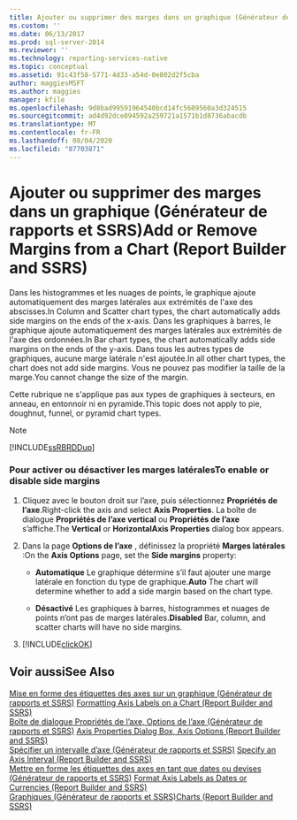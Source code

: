 ```yaml
---
title: Ajouter ou supprimer des marges dans un graphique (Générateur de rapports et SSRS) | Microsoft Docs
ms.custom: ''
ms.date: 06/13/2017
ms.prod: sql-server-2014
ms.reviewer: ''
ms.technology: reporting-services-native
ms.topic: conceptual
ms.assetid: 91c43f58-5771-4d33-a54d-0e802d2f5cba
author: maggiesMSFT
ms.author: maggies
manager: kfile
ms.openlocfilehash: 9d8bad99591964540bcd14fc5609560a3d324515
ms.sourcegitcommit: ad4d92dce894592a259721a1571b1d8736abacdb
ms.translationtype: MT
ms.contentlocale: fr-FR
ms.lasthandoff: 08/04/2020
ms.locfileid: "87703871"
---
```

# <a name="add-or-remove-margins-from-a-chart-report-builder-and-ssrs"></a><span data-ttu-id="e8287-102">Ajouter ou supprimer des marges dans un graphique (Générateur de rapports et SSRS)</span><span class="sxs-lookup"><span data-stu-id="e8287-102">Add or Remove Margins from a Chart (Report Builder and SSRS)</span></span>
  <span data-ttu-id="e8287-103">Dans les histogrammes et les nuages de points, le graphique ajoute automatiquement des marges latérales aux extrémités de l'axe des abscisses.</span><span class="sxs-lookup"><span data-stu-id="e8287-103">In Column and Scatter chart types, the chart automatically adds side margins on the ends of the x-axis.</span></span> <span data-ttu-id="e8287-104">Dans les graphiques à barres, le graphique ajoute automatiquement des marges latérales aux extrémités de l'axe des ordonnées.</span><span class="sxs-lookup"><span data-stu-id="e8287-104">In Bar chart types, the chart automatically adds side margins on the ends of the y-axis.</span></span> <span data-ttu-id="e8287-105">Dans tous les autres types de graphiques, aucune marge latérale n'est ajoutée.</span><span class="sxs-lookup"><span data-stu-id="e8287-105">In all other chart types, the chart does not add side margins.</span></span> <span data-ttu-id="e8287-106">Vous ne pouvez pas modifier la taille de la marge.</span><span class="sxs-lookup"><span data-stu-id="e8287-106">You cannot change the size of the margin.</span></span>  
  
 <span data-ttu-id="e8287-107">Cette rubrique ne s'applique pas aux types de graphiques à secteurs, en anneau, en entonnoir ni en pyramide.</span><span class="sxs-lookup"><span data-stu-id="e8287-107">This topic does not apply to pie, doughnut, funnel, or pyramid chart types.</span></span>  
  
> [!NOTE]  
>  [!INCLUDE[ssRBRDDup](../../includes/ssrbrddup-md.md)]  
  
### <a name="to-enable-or-disable-side-margins"></a><span data-ttu-id="e8287-108">Pour activer ou désactiver les marges latérales</span><span class="sxs-lookup"><span data-stu-id="e8287-108">To enable or disable side margins</span></span>  
  
1.  <span data-ttu-id="e8287-109">Cliquez avec le bouton droit sur l’axe, puis sélectionnez **Propriétés de l’axe**.</span><span class="sxs-lookup"><span data-stu-id="e8287-109">Right-click the axis and select **Axis Properties**.</span></span> <span data-ttu-id="e8287-110">La boîte de dialogue **Propriétés de l’axe vertical** ou **Propriétés de l’axe** s’affiche.</span><span class="sxs-lookup"><span data-stu-id="e8287-110">The **Vertical** or **HorizontalAxis Properties** dialog box appears.</span></span>  
  
2.  <span data-ttu-id="e8287-111">Dans la page **Options de l’axe** , définissez la propriété **Marges latérales** :</span><span class="sxs-lookup"><span data-stu-id="e8287-111">On the **Axis Options** page, set the **Side margins** property:</span></span>  
  
    -   <span data-ttu-id="e8287-112">**Automatique** Le graphique détermine s’il faut ajouter une marge latérale en fonction du type de graphique.</span><span class="sxs-lookup"><span data-stu-id="e8287-112">**Auto** The chart will determine whether to add a side margin based on the chart type.</span></span>  
  
    -   <span data-ttu-id="e8287-113">**Désactivé** Les graphiques à barres, histogrammes et nuages de points n’ont pas de marges latérales.</span><span class="sxs-lookup"><span data-stu-id="e8287-113">**Disabled** Bar, column, and scatter charts will have no side margins.</span></span>  
  
3.  [!INCLUDE[clickOK](../../includes/clickok-md.md)]  
  
## <a name="see-also"></a><span data-ttu-id="e8287-114">Voir aussi</span><span class="sxs-lookup"><span data-stu-id="e8287-114">See Also</span></span>  
 <span data-ttu-id="e8287-115">[Mise en forme des étiquettes des axes sur un graphique &#40;Générateur de rapports et SSRS&#41;](formatting-axis-labels-on-a-chart-report-builder-and-ssrs.md) </span><span class="sxs-lookup"><span data-stu-id="e8287-115">[Formatting Axis Labels on a Chart &#40;Report Builder and SSRS&#41;](formatting-axis-labels-on-a-chart-report-builder-and-ssrs.md) </span></span>  
 <span data-ttu-id="e8287-116">[Boîte de dialogue Propriétés de l’axe, Options de l’axe &#40;Générateur de rapports et SSRS&#41;](../axis-properties-dialog-box-axis-options-report-builder-and-ssrs.md) </span><span class="sxs-lookup"><span data-stu-id="e8287-116">[Axis Properties Dialog Box, Axis Options &#40;Report Builder and SSRS&#41;](../axis-properties-dialog-box-axis-options-report-builder-and-ssrs.md) </span></span>  
 <span data-ttu-id="e8287-117">[Spécifier un intervalle d’axe &#40;Générateur de rapports et SSRS&#41;](specify-an-axis-interval-report-builder-and-ssrs.md) </span><span class="sxs-lookup"><span data-stu-id="e8287-117">[Specify an Axis Interval &#40;Report Builder and SSRS&#41;](specify-an-axis-interval-report-builder-and-ssrs.md) </span></span>  
 <span data-ttu-id="e8287-118">[Mettre en forme les étiquettes des axes en tant que dates ou devises &#40;Générateur de rapports et SSRS&#41;](format-axis-labels-as-dates-or-currencies-report-builder-and-ssrs.md) </span><span class="sxs-lookup"><span data-stu-id="e8287-118">[Format Axis Labels as Dates or Currencies &#40;Report Builder and SSRS&#41;](format-axis-labels-as-dates-or-currencies-report-builder-and-ssrs.md) </span></span>  
 [<span data-ttu-id="e8287-119">Graphiques (Générateur de rapports et SSRS)</span><span class="sxs-lookup"><span data-stu-id="e8287-119">Charts &#40;Report Builder and SSRS&#41;</span></span>](charts-report-builder-and-ssrs.md)  
  
  
